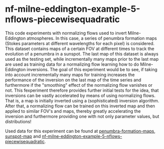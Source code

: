 # nf-milne-eddington-example-5-nflows-piecewisequadratic
This code experiments with normalizing flows used to invert Milne-Eddington atmospheres. In this case, a series of penumbra formation maps (Stokes parameters at different wavelengths for each pixel) is considered. This dataset contains maps of a certain FOV at different times to track the evolution of a penumbra in a sunspot. The last map of this dataset is always used as the testing set, while incrementally many maps prior to the last map are used as training data for a normalizing flow learning how to do Milne-Eddington inversions. The goal of this experiment would be to see, if taking into account incrementally many maps for training increases the performance of the inversion on the last map of the time series and furthermore if the "smoothing" effect of the normalizing flow vanishes or not. This fexperiment therefore provides further initial tests for the idea, that inversions can be vastly accelerated by means of using normalizing flows. That is, a map is initially inverted using a (sophisticated) inversion algorithm. After that, a normalizing flow can be trained on this inverted map and then applied to similar FOV's and maps, thereby greatly accelerating the inversion and furthermore providing one with not only parameter values, but distributions!

Used data for this experiment can be found at [penumbra-formation-maps](https://drive.google.com/drive/folders/1-W3vCJC4gEsQWW0pzwF8PbQ3erE0eGPI?usp=drive_link/), [sunspot-map](https://drive.google.com/drive/folders/1AM6oA1mLYQ_DtIlSv52aYXDNDTygRQyq?usp=drive_link) and [nf-milne-eddington-example-5-nflows-piecewisequadratic](https://drive.google.com/drive/folders/1YTQdWp-61lkMe0OTP031TdyojKMfRA69?usp=drive_link).
